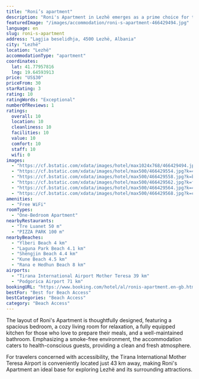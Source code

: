 ```yaml
---
title: "Roni’s apartment"
description: "Roni's Apartment in Lezhë emerges as a prime choice for travelers seeking comfort and convenience, situated just 38 km from the serene Lake Skadar and a mere 36 km from the historic Rozafa Castle Shkodra."
featuredImage: "/images/accommodation/roni-s-apartment-466429494.jpg"
language: en
slug: roni-s-apartment
address: "Lagjia beselidhja, 4500 Lezhë, Albania"
city: "Lezhë"
location: "Lezhë"
accommodationType: "apartment"
coordinates:
  lat: 41.77957816
  lng: 19.64593913
price: "US$30"
priceFrom: 30
starRating: 3
rating: 10
ratingWords: "Exceptional"
numberOfReviews: 1
ratings:
  overall: 10
  location: 10
  cleanliness: 10
  facilities: 10
  value: 10
  comfort: 10
  staff: 10
  wifi: 0
images:
  - "https://cf.bstatic.com/xdata/images/hotel/max1024x768/466429494.jpg?k=7d859ea64eda509a96826b534947462a4bda73291216a89bc44b8579f426a15d&o=&hp=1"
  - "https://cf.bstatic.com/xdata/images/hotel/max500/466429554.jpg?k=46e8c8cd15752bb634702dab414a6e2f283c074b9173db30bff347439f1ab12a&o=&hp=1"
  - "https://cf.bstatic.com/xdata/images/hotel/max500/466429558.jpg?k=b793bbbf40a014841a0be4b237fcf34431e7b842f05eda5aeb1c003d0921fafe&o=&hp=1"
  - "https://cf.bstatic.com/xdata/images/hotel/max500/466429562.jpg?k=f5945cd61a3d32ab2b64841582c1d9b114a8f438867ac3fd6b15aef6f17596b4&o=&hp=1"
  - "https://cf.bstatic.com/xdata/images/hotel/max500/466429564.jpg?k=47a0911d87647d31c3d6fd009240b279097b284d856efb26e103e166e45d099c&o=&hp=1"
  - "https://cf.bstatic.com/xdata/images/hotel/max500/466429568.jpg?k=cf70500f5bef73206fe6805ceaa112c30470d7fb236b92d307a53e62788cf81e&o=&hp=1"
amenities:
  - "Free WiFi"
roomTypes:
  - "One-Bedroom Apartment"
nearbyRestaurants:
  - "Tre Luanet 50 m"
  - "PIZZA PARK 100 m"
nearbyBeaches:
  - "Ylberi Beach 4 km"
  - "Laguna Park Beach 4.1 km"
  - "Shëngjin Beach 4.4 km"
  - "Kune Beach 4.5 km"
  - "Rana e Hedhun Beach 8 km"
airports:
  - "Tirana International Airport Mother Teresa 39 km"
  - "Podgorica Airport 71 km"
bookingURL: "https://www.booking.com/hotel/al/ronis-apartment.en-gb.html?aid=8035640"
bestFor: "Best for Beach Access"
bestCategories: "Beach Access"
category: "Beach Access"
---
```


The layout of Roni's Apartment is thoughtfully designed, featuring a spacious bedroom, a cozy living room for relaxation, a fully equipped kitchen for those who love to prepare their meals, and a well-maintained bathroom. Emphasizing a smoke-free environment, the accommodation caters to health-conscious guests, providing a clean and fresh atmosphere.

For travelers concerned with accessibility, the Tirana International Mother Teresa Airport is conveniently located just 43 km away, making Roni's Apartment an ideal base for exploring Lezhë and its surrounding attractions.